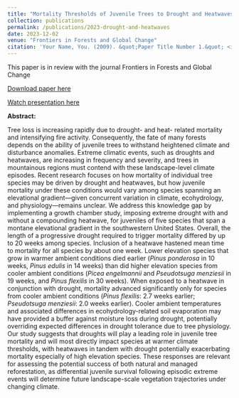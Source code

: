```yaml
---
title: "Mortality Thresholds of Juvenile Trees to Drought and Heatwaves: Implications for Forest Regeneration across a Landscape Gradient"
collection: publications
permalink: /publications/2023-drought-and-heatwaves
date: 2023-12-02
venue: "Frontiers in Forests and Global Change"
citation: 'Your Name, You. (2009). &quot;Paper Title Number 1.&quot; <i>Journal 1</i>. 1(1).'
---
```


This paper is in review with the journal Frontiers in Forests and Global Change

[Download paper here](http://academicpages.github.io/files/paper1.pdf)

[Watch presentation here](http://exampleurl.com)

**Abstract:**

Tree loss is increasing rapidly due to drought- and heat- related mortality and intensifying fire activity. Consequently, the fate of many forests depends on the ability of juvenile trees to withstand heightened climate and disturbance anomalies. Extreme climatic events, such as droughts and heatwaves, are increasing in frequency and severity, and trees in mountainous regions must contend with these landscape-level climate episodes. Recent research focuses on how mortality of individual tree species may be driven by drought and heatwaves, but how juvenile mortality under these conditions would vary among species spanning an elevational gradient—given concurrent variation in climate, ecohydrology, and physiology—remains unclear. We address this knowledge gap by implementing a growth chamber study, imposing extreme drought with and without a compounding heatwave, for juveniles of five species that span a montane elevational gradient in the southwestern United States. Overall, the length of a progressive drought required to trigger mortality differed by up to 20 weeks among species. Inclusion of a heatwave hastened mean time to mortality for all species by about one week. Lower elevation species that grow in warmer ambient conditions died earlier (*Pinus ponderosa* in 10 weeks, *Pinus edulis* in 14 weeks) than did higher elevation species from cooler ambient conditions (*Picea engelmannii* and *Pseudotsuga menziesii* in 19 weeks, and *Pinus flexilis* in 30 weeks). When exposed to a heatwave in conjunction with drought, mortality advanced significantly only for species from cooler ambient conditions (*Pinus flexilis*: 2.7 weeks earlier; *Pseudotsuga menziesii*: 2.0 weeks earlier). Cooler ambient temperatures and associated differences in ecohydrology-related soil evaporation may have provided a buffer against moisture loss during drought, potentially overriding expected differences in drought tolerance due to tree physiology. Our study suggests that droughts will play a leading role in juvenile tree mortality and will most directly impact species at warmer climate thresholds, with heatwaves in tandem with drought potentially exacerbating mortality especially of high elevation species. These responses are relevant for assessing the potential success of both natural and managed reforestation, as differential juvenile survival following episodic extreme events will determine future landscape-scale vegetation trajectories under changing climate.
